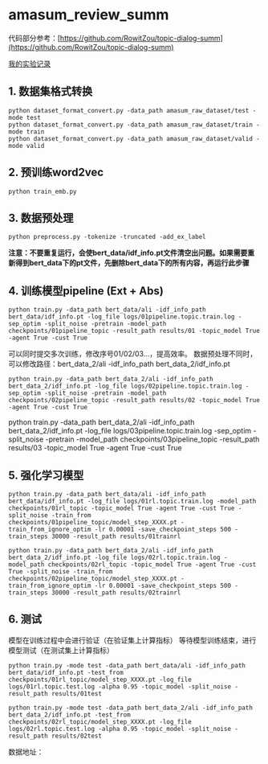 # amasum_review_summ
代码部分参考：[https://github.com/RowitZou/topic-dialog-summ](https://github.com/RowitZou/topic-dialog-summ)

[我的实验记录](https://github.com/wzl0228/note/blob/main/%E5%AE%9E%E9%AA%8C%E8%AE%B0%E5%BD%95/%E4%B8%A4%E9%98%B6%E6%AE%B5%E6%84%8F%E8%A7%81%E6%91%98%E8%A6%81%E6%A8%A1%E5%9E%8B%E5%AE%9E%E9%AA%8C%E8%AE%B0%E5%BD%95.md)

## 1. 数据集格式转换

```
python dataset_format_convert.py -data_path amasum_raw_dataset/test -mode test
python dataset_format_convert.py -data_path amasum_raw_dataset/train -mode train
python dataset_format_convert.py -data_path amasum_raw_dataset/valid -mode valid
```

## 2. 预训练word2vec

```
python train_emb.py
```

## 3. 数据预处理

```
python preprocess.py -tokenize -truncated -add_ex_label
```
    
**注意：不要重复运行，会使bert_data/idf_info.pt文件清空出问题。如果需要重新得到bert_data下的pt文件，先删除bert_data下的所有内容，再运行此步骤**

## 4. 训练模型pipeline (Ext + Abs)

```
python train.py -data_path bert_data/ali -idf_info_path bert_data/idf_info.pt -log_file logs/01pipeline.topic.train.log -sep_optim -split_noise -pretrain -model_path checkpoints/01pipeline_topic -result_path results/01 -topic_model True -agent True -cust True
```
    
可以同时提交多次训练，修改序号01/02/03...，提高效率。
数据预处理不同时，可以修改路径：bert_data_2/ali -idf_info_path bert_data_2/idf_info.pt
    
```
python train.py -data_path bert_data_2/ali -idf_info_path bert_data_2/idf_info.pt -log_file logs/02pipeline.topic.train.log -sep_optim -split_noise -pretrain -model_path checkpoints/02pipeline_topic -result_path results/02 -topic_model True -agent True -cust True
```

python train.py -data_path bert_data_2/ali -idf_info_path bert_data_2/idf_info.pt -log_file logs/03pipeline.topic.train.log -sep_optim -split_noise -pretrain -model_path checkpoints/03pipeline_topic -result_path results/03 -topic_model True -agent True -cust True

## 5. 强化学习模型

```
python train.py -data_path bert_data/ali -idf_info_path bert_data/idf_info.pt -log_file logs/01rl.topic.train.log -model_path checkpoints/01rl_topic -topic_model True -agent True -cust True -split_noise -train_from checkpoints/01pipeline_topic/model_step_XXXX.pt -train_from_ignore_optim -lr 0.00001 -save_checkpoint_steps 500 -train_steps 30000 -result_path results/01trainrl
```
```
python train.py -data_path bert_data_2/ali -idf_info_path bert_data_2/idf_info.pt -log_file logs/02rl.topic.train.log -model_path checkpoints/02rl_topic -topic_model True -agent True -cust True -split_noise -train_from checkpoints/02pipeline_topic/model_step_XXXX.pt -train_from_ignore_optim -lr 0.00001 -save_checkpoint_steps 500 -train_steps 30000 -result_path results/02trainrl
```

## 6. 测试
模型在训练过程中会进行验证（在验证集上计算指标）
等待模型训练结束，进行模型测试（在测试集上计算指标）
```
python train.py -mode test -data_path bert_data/ali -idf_info_path bert_data/idf_info.pt -test_from checkpoints/01rl_topic/model_step_XXXX.pt -log_file logs/01rl.topic.test.log -alpha 0.95 -topic_model -split_noise -result_path results/01test
```
```
python train.py -mode test -data_path bert_data_2/ali -idf_info_path bert_data_2/idf_info.pt -test_from checkpoints/02rl_topic/model_step_XXXX.pt -log_file logs/02rl.topic.test.log -alpha 0.95 -topic_model -split_noise -result_path results/02test
```

数据地址：
